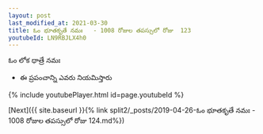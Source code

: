 ```yaml
---
layout: post
last_modified_at: 2021-03-30
title: ఓం భూతకృతే నమః   - 1008 రోజుల తపస్సులో రోజు  123
youtubeId: LN9RBJLX4h0
---
```

 
 
 ఓం లోక ధాత్రే నమః  
 
 -  ఈ ప్రపంచాన్ని ఎవరు నియమిస్తారు 
 
  
 
  
 
 
 
 
 
 


{% include youtubePlayer.html id=page.youtubeId %}
 
[Next]({{ site.baseurl }}{% link  split2/_posts/2019-04-26-ఓం భూతకృతే నమః   - 1008 రోజుల తపస్సులో రోజు  124.md%})
 
